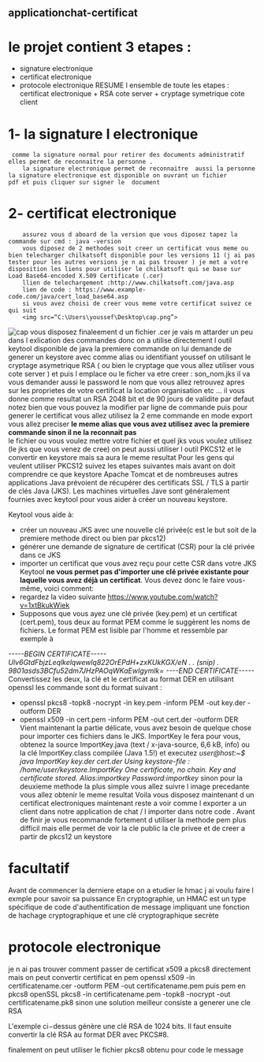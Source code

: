 
## applicationchat-certificat 
# le projet contient 3 etapes :
  - signature electronique
  - certificat electronique
  - protocole electronique 
    RESUME l ensemble de toute les etapes : certificat electronique + RSA cote server + cryptage symetrique cote client 
 
# 1- la signature l electronique 
     comme la signature normal pour retirer des documents administratif elles permet de reconnaitre la personne .
        la signature electronique permet de reconnaitre  aussi la personne la signature electronique est disponible on ouvrant un fichier           pdf et puis cliquer sur signer le  document
        
# 2- certificat electronique 
        assurez vous d aboard de la version que vous diposez tapez la commande sur cmd : java -version 
        vous diposez de 2 methodes soit creer un certificat vous meme ou bien telecharger chilkatsoft disponible pour les versions 11 (j ai pas tester pour les autres versions je n ai pas trouver ) je met a votre disposition les liens pour utiliser le chilkatsoft qui se base sur  Load Base64-encoded X.509 Certificate (.cer)
        llien de telechargement :http://www.chilkatsoft.com/java.asp
        lien de code : https://www.example-code.com/java/cert_load_base64.asp
        si vous avez choisi de creer vous meme votre certificat suivez ce qui suit 
        <img src=“C:\Users\youssef\Desktop\cap.png”>
![cap](https://user-images.githubusercontent.com/47403132/84211363-79f61c80-aabb-11ea-81ef-a61bdfb432b8.png)
        vous disposez finaleement d un fichier .cer
        je vais m attarder un peu dans l exlication des commandes donc on a utilise directement l outil keytool disponible de java 
        la premiere commande on lui demande de generer un keystore avec comme alias ou identifiant youssef on utilisant le cryptage asymetrique RSA ( ou bien le cryptage que vous allez utiliser vous cote server ) et puis l emplace ou le ficher va etre creer : son_nom.jks
        il va vous demander aussi le password le nom que vous allez retrouvez apres sur les proprietes de votre certificat la location organisation etc ... il vous donne comme resultat un RSA 2048  bit et de 90 jours de validite par defaut notez bien que vous pouvez la modifier par ligne de commande 
        puis pour generer le certificat vous allez utilisez la 2 eme commande en mode export vous allez preciser 
        __le meme alias que vous avez utilisez avec la premiere commande sinon il ne la reconnait pas__        
        le fichier ou vous voulez  mettre votre fichier et quel jks vous voulez utilisez (le jks que vous venez de cree)
        on peut aussi utiliser l outil PKCS12 et le convertir en keystore mais sa aura le meme resultat 
        Pour les gens qui veulent utiliser PKCS12 suivez les etapes suivantes mais avant on doit comprendre ce que keystore
        Apache Tomcat et de nombreuses autres applications Java prévoient de récupérer des certificats SSL / TLS à partir de clés Java           (JKS). Les machines virtuelles Jave sont généralement fournies avec keytool pour vous aider à créer un nouveau keystore.

Keytool vous aide à:

- créer un nouveau JKS avec une nouvelle clé privée(c est le but soit de la premiere methode direct ou bien par pkcs12)
- générer une demande de signature de certificat (CSR) pour la clé privée dans ce JKS
- importer un certificat que vous avez reçu pour cette CSR dans votre JKS
Keytool __ne vous permet pas d'importer une clé privée existante pour laquelle vous avez déjà un certificat__.
Vous devez donc le faire vous-même, voici comment:
 - regardez la video suivante https://www.youtube.com/watch?v=1xtBkukWiek
 - Supposons que vous ayez une clé privée (key.pem) et un certificat (cert.pem), tous deux au format PEM comme le suggèrent les noms de fichiers.
 Le format PEM est  lisible par l'homme  et ressemble par exemple à
 
 *-----BEGIN CERTIFICATE-----
Ulv6GtdFbjzLeqlkelqwewlq822OrEPdH+zxKUkKGX/eN
.
. (snip)
.
9801asds3BCfu52dm7JHzPAOqWKaEwIgymlk=
----END CERTIFICATE-----*
Convertissez les deux, la clé et le certificat au format DER en utilisant openssl
les commande sont du format suivant :
 - openssl pkcs8 -topk8 -nocrypt -in key.pem -inform PEM -out key.der -outform DER
 - openssl x509 -in cert.pem -inform PEM -out cert.der -outform DER
 Vient maintenant la partie délicate, vous avez besoin de quelque chose pour importer ces fichiers dans le JKS. ImportKey le fera pour vous, obtenez la source ImportKey.java (text / x-java-source, 6,6 kB, info) ou la clé ImportKey.class compilée (Java 1.5!) et executez 
 *user@host:~$ java ImportKey key.der cert.der
Using keystore-file : /home/user/keystore.ImportKey
One certificate, no chain.
Key and certificate stored.
Alias:importkey  Password:importkey*
sinon pour la deuxieme methode la plus simple vous allez suivre l image precedante vous allez obtenir le meme resultat
Voila vous disposez maintenant d un certificat electroniques maintenant reste a voir comme l exporter a un client dans notre application de chat / l importer dans notre code .
Avant de finir je vous recommande fortement d utiliser la methode pem plus difficil mais elle permet de voir la cle public la cle privee et de creer a partir de pkcs12 un keystore
# facultatif
Avant de commencer la derniere etape on a etudier le hmac j ai voulu faire l exmple pour savoir sa puissance 
En cryptographie, un HMAC est un type spécifique de code d'authentification de message impliquant une fonction de hachage cryptographique et une clé cryptographique secrète




# protocole electronique 
je n ai pas trouver comment passer de certificat x509 a pkcs8 directement mais on peut convertir certificat en pem
openssl x509 -in certificatename.cer -outform PEM -out certificatename.pem
puis pem en pkcs8
openSSL pkcs8 -in certificatename.pem -topk8 -nocrypt -out certificatename.pk8
sinon une solution meilleur consiste a generer une cle RSA

L'exemple ci−dessus génère une clé RSA de 1024 bits.
Il faut ensuite convertir la clé RSA au format DER avec PKCS#8.

finalement on peut utiliser le fichier pkcs8 obtenu pour code le message 
